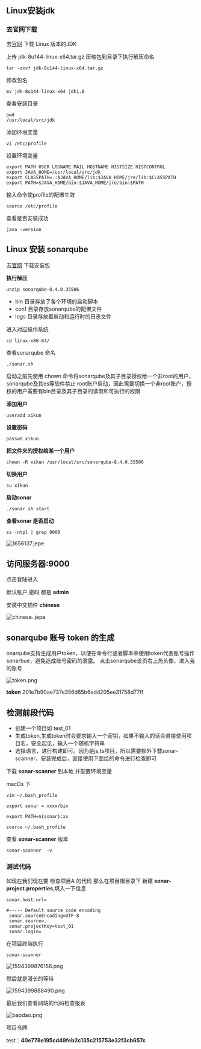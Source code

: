 
## Linux安装jdk
### 去官网下载

去[官网](https://www.oracle.com/cn/java/technologies/javase/javase-jdk8-downloads.html) 下载 Linux 版本的JDK

上传 jdk-8u144-linux-x64.tar.gz 压缩包到目录下执行解压命名

```
tar -zxvf jdk-8u144-linux-x64.tar.gz
```
修改包名

```
mv jdk-8u144-linux-x64 jdk1.8
```

查看安装目录 

```
pwd
/usr/local/src/jdk
```

添加环境变量


```
vi /etc/profile
```

设置环境变量

```
export PATH USER LOGNAME MAIL HOSTNAME HISTSIZE HISTCONTROL
export JAVA_HOME=/usr/local/src/jdk
export CLASSPATH=.:$JAVA_HOME/lib:$JAVA_HOME/jre/lib:$CLASSPATH
export PATH=$JAVA_HOME/bin:$JAVA_HOME/jre/bin:$PATH
```

输入命令使profile的配置生效

```
source /etc/profile
```

查看是否安装成功

```
java -version
```

## Linux 安装 sonarqube
去[官网](https://www.sonarqube.org/downloads/) 下载安装包


**执行解压**

```
unzip sonarqube-8.4.0.35506
```


- bin 目录存放了各个环境的启动脚本
- conf 目录存放sonarqube的配置文件
- logs 目录存放着启动和运行时的日志文件

进入对应操作系统

```
cd linux-x86-64/
```

查看sonarqube 命名

```
./sonar.sh
```

启动之前先使用 chown 命令将sonarqube及其子目录授权给一个非root的用户，sonarqube及其es等软件禁止 root账户启动，因此需要切换一个非root账户，授权的用户需要有bin目录及其子目录的读取和可执行的权限

**添加用户**

```
useradd xikun
```

**设置密码**
```
passwd xikun
```

**把文件夹的授权给某一个用户**

```
chown -R xikun /usr/local/src/sonarqube-8.4.0.35506
```

**切换用户**

```
su xikun
```

**启动sonar**
```
./sonar.sh start
```
**查看sonar 是否启动**

```
ss -ntpl | grep 9000
```

![1656137.jepe](https://cdn.nlark.com/yuque/0/2020/jpeg/1656137/1594390033988-7b372592-6711-4fe9-97bc-f157332677c8.jpeg?x-oss-process=image%2Fresize%2Cw_1492)

## 访问服务器:9000

点击登陆进入 

默认账户,密码 都是 **admin**

安装中文插件 **chinese**

![chinese..jepe](https://cdn.nlark.com/yuque/0/2020/png/1656137/1594390564810-857b96ba-8341-4737-b1ff-c00dc3682d73.png?x-oss-process=image%2Fresize%2Cw_1492)


## sonarqube 账号 token 的生成

onarqube支持生成用户token，以便在命令行或者脚本中使用token代表账号操作sonarbue，避免造成账号密码的泄露。
点击sonarqube首页右上角头像，进入我的账号

![token.png](https://cdn.nlark.com/yuque/0/2020/png/1656137/1594391191624-74296f41-86c9-4589-a100-c854cba3d092.png?x-oss-process=image%2Fresize%2Cw_1492)

**token**
201e7b90ae737e356d65b6edd205ee31758d77ff

## 检测前段代码

- 创建一个项目如 test_01
- 生成token,生成token时会要求输入一个密钥，如果不输入的话会直接使用项目名，安全起见，输入一个随机字符串
- 选择语言，进行构建即可。因为是js,ts项目，所以需要额外下载sonar-scanner，安装完成后，直接使用下面给的命令进行检查即可


下载 **sonar-scanner** 到本地 并配置环境变量

macOs 下

```
vim ~/.bash_profile

export sonar = xxxx/bin

export PATH=${sonar}:xx

source ~/.bash_profile
```

查看 **sonar-scanner** 版本

```
sonar-scanner  -v
```

### 测试代码

如现在我们现在要 检查项目A 的代码 那么在项目根目录下 新建 **sonar-project.properties**,填入一下信息

```
sonar.host.url=

#----- Default source code encoding
 sonar.sourceEncoding=UTF-8
 sonar.source=.
 sonar.projectKey=test_01
 sonar.login=
```

在项目终端执行

```
sonar-scanner
```

![1594399876156.png](https://cdn.nlark.com/yuque/0/2020/png/1656137/1594399876156-ad899945-5081-493a-ac15-46c8cae417e8.png)

然后就是漫长的等待

![1594399888490.png](https://cdn.nlark.com/yuque/0/2020/png/1656137/1594399888490-956a70d5-a874-41ae-88c7-5c4ae054c971.png)

最后我们查看网站的代码检查报表

![baodao.png](https://cdn.nlark.com/yuque/0/2020/png/1656137/1594399901497-2bf89a4b-24a1-44ad-b1da-09ef5f3c1e7e.png?x-oss-process=image%2Fresize%2Cw_1492)


项目令牌

test：**40e778e195cd49feb2c135c215753e32f3cb657c**




